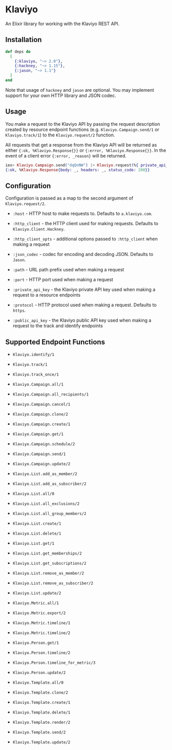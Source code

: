# Klaviyo

An Elixir library for working with the Klaviyo REST API.

## Installation

```elixir
def deps do
  [
    {:klaviyo, "~> 2.0"},
    {:hackney, "~> 1.15"},
    {:jason, "~> 1.1"}
  ]
end
```

Note that usage of `hackney` and `jason` are optional. You may implement support
for your own HTTP library and JSON codec.

## Usage

You make a request to the Klaviyo API by passing the request description created
by resource endpoint functions (e.g. `Klaviyo.Campaign.send/1` or
`Klaviyo.track/1`) to the `Klaviyo.request/2` function.

All requests that get a response from the Klaviyo API will be returned as either
`{:ok, %Klaviyo.Response{}}` or `{:error, %Klaviyo.Response{}}`. In the event of
a client error `{:error, _reason}` will be returned.

```elixir
iex> Klaviyo.Campaign.send("dqQnNW") |> Klaviyo.request(%{ private_api_key: "..." })
{:ok, %Klaviyo.Response{body: _, headers: _, status_code: 200}}
```

## Configuration

Configuration is passed as a map to the second argument of `Klaviyo.request/2`.

* `:host` - HTTP host to make requests to. Defaults to `a.klaviyo.com`.
* `:http_client` - the HTTP client used for making requests. Defaults to
                   `Klaviyo.Client.Hackney`.
* `:http_client_opts` - additional options passed to `:http_client` when making
                        a request
* `:json_codec` - codec for encoding and decoding JSON. Defaults to `Jason`.
* `:path` - URL path prefix used when making a request

* `:port` - HTTP port used when making a request
* `:private_api_key` - the Klaviyo private API key used when making a request to
                       a resource endpoints
* `:protocol` - HTTP protocol used when making a request. Defaults to `https`.
* `:public_api_key` - the Klaviyo public API key used when making a request to
                      the track and identify endpoints

## Supported Endpoint Functions

* `Klaviyo.identify/1`
* `Klaviyo.track/1`
* `Klaviyo.track_once/1`

* `Klaviyo.Campaign.all/1`
* `Klaviyo.Campaign.all_recipients/1`
* `Klaviyo.Campaign.cancel/1`
* `Klaviyo.Campaign.clone/2`
* `Klaviyo.Campaign.create/1`
* `Klaviyo.Campaign.get/1`
* `Klaviyo.Campaign.schedule/2`
* `Klaviyo.Campaign.send/1`
* `Klaviyo.Campaign.update/2`

* `Klaviyo.List.add_as_member/2`
* `Klaviyo.List.add_as_subscriber/2`
* `Klaviyo.List.all/0`
* `Klaviyo.List.all_exclusions/2`
* `Klaviyo.List.all_group_members/2`
* `Klaviyo.List.create/1`
* `Klaviyo.List.delete/1`
* `Klaviyo.List.get/1`
* `Klaviyo.List.get_memberships/2`
* `Klaviyo.List.get_subscriptions/2`
* `Klaviyo.List.remove_as_member/2`
* `Klaviyo.List.remove_as_subscriber/2`
* `Klaviyo.List.update/2`

* `Klaviyo.Metric.all/1`
* `Klaviyo.Metric.export/2`
* `Klaviyo.Metric.timeline/1`
* `Klaviyo.Metric.timeline/2`

* `Klaviyo.Person.get/1`
* `Klaviyo.Person.timeline/2`
* `Klaviyo.Person.timeline_for_metric/3`
* `Klaviyo.Person.update/2`

* `Klaviyo.Template.all/0`
* `Klaviyo.Template.clone/2`
* `Klaviyo.Template.create/1`
* `Klaviyo.Template.delete/1`
* `Klaviyo.Template.render/2`
* `Klaviyo.Template.send/2`
* `Klaviyo.Template.update/2`
